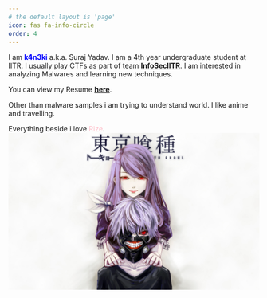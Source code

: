 ```yaml
---
# the default layout is 'page'
icon: fas fa-info-circle
order: 4
---
```

I am <span style="color:blue">**k4n3ki**</span> a.k.a. Suraj Yadav. I am a 4th year undergraduate student at IITR. I usually play CTFs as part of team [**InfoSecIITR**](https://infoseciitr.in/). I am interested in analyzing Malwares and learning new techniques.

You can view my Resume [**here**](https://drive.google.com/file/d/1yNWDHPT1FZMUL_nLc0ohb2JNkBIpbhMx/view?usp=sharing).

Other than malware samples i am trying to understand world.
I like anime and travelling.


Everything beside i love <span style="color:pink">Rize</span>.
<img src="/assets/img/about/rize.jpg">
